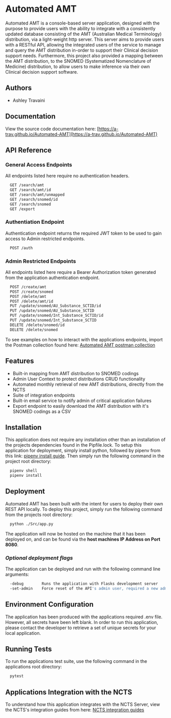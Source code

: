 
# Automated AMT

Automated AMT is a console-based server application, designed with the purpose to provide users with the ability to integrate with a consistently updated database consisting of the AMT (Australian Medical Terminology) distribution, via a light-weight http server. This server aims to provide users with a RESTful API, allowing the integrated users of the service to manage and query the AMT distribution in-order to support their Clinical decision support needs. Furthermore, this project also provided a mapping between the AMT distribution, to the SNOMED (Systematized Nomenclature of Medicine) distribution, to allow users to make inference via their own Clinical decision support software.


## Authors

- Ashley Travaini


## Documentation

View the source code documentation here: [https://a-trav.github.io/Automated-AMT](https://a-trav.github.io/Automated-AMT)


## API Reference

### General Access Endpoints

All endpoints listed here require no authentication headers.

```bash
  GET /search/amt
  GET /search/amt/id
  GET /search/amt/unmapped
  GET /search/snomed/id
  GET /search/snomed
  GET /export
```

### Authentiation Endpoint

Authentication endpoint returns the required JWT token to be used to gain access to Admin
restricted endpoints.

```bash
  POST /auth
```

### Admin Restricted Endpoints

All endpoints listed here require a Bearer Authorization token generated from the application
authentication endpoint. 

```bash
  POST /create/amt
  POST /create/snomed
  POST /delete/amt
  POST /delete/amt/id
  PUT /update/snomed/AU_Substance_SCTID/id
  PUT /update/snomed/AU_Substance_SCTID
  PUT /update/snomed/Int_Substance_SCTID/id
  PUT /update/snomed/Int_Substance_SCTID
  DELETE /delete/snomed/id
  DELETE /delete/snomed
```

To see examples on how to interact with the applications endpoints, import the Postman collection
found here: [Automated AMT postman collection](https://github.com/A-Trav/Automated-AMT/blob/master/docs/Automated%20AMT.postman_collection.json)

## Features

- Built-in mapping from AMT distribution to SNOMED codings
- Admin User Context to protect distributions CRUD functionality
- Automated monthly retrieval of new AMT distributions, directly from the NCTS
- Suite of integration endpoints 
- Built-in email service to notify admin of critical application failures
- Export endpoint to easily download the AMT distribution with it's SNOMED codings as a CSV


## Installation

This application does not require any installation other than an installation of the projects
dependencies found in the Pipfile.lock. To setup this application for deployment, simply install 
python, followed by pipenv from this link: [pipenv install guide](https://pipenv.pypa.io/en/latest/).
Then simply run the following command in the project root directory: 

```bash
  pipenv shell
  pipenv install
```
    
## Deployment

Automated AMT has been built with the intent for users to deploy their own REST API locally.
To deploy this project, simply run the following command from the projects root directory:

```bash
  python ./Src/app.py
```

The application will now be hosted on the machine that it has been deployed on, and can be found 
via the **host machines IP Address on Port 8080**.

### _Optional deployment flags_

The application can be deployed and run with the following command line arguments:

```bash
  -debug        Runs the application with Flasks development server
  -set-admin    Force reset of the API's admin user, required a new admin user to be set on startup
```

## Environment Configuration

The application has been produced with the applications required .env file. However, all secrets
have been left blank. In order to run this application, please contact the developer to retrieve 
a set of unique secrets for your local application.

## Running Tests

To run the applications test suite, use the following command in the applications root 
directory:

```bash
  pytest
```

## Applications Integration with the NCTS

To understand how this application integrates with the NCTS Server, view the NCTS's integration guides
from here: [NCTS integration guides](https://www.healthterminologies.gov.au/library/DH_3405_2021_NCTS-Guide-for-Implementers_v1.2.pdf)

